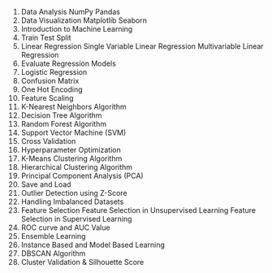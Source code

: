 1. Data Analysis 
	NumPy
	Pandas
2. Data Visualization 
	Matplotlib
	Seaborn
3. Introduction to Machine Learning
4. Train Test Split
5. Linear Regression
	Single Variable Linear Regression
	Multivariable Linear Regression
6. Evaluate Regression Models
7. Logistic Regression
8. Confusion Matrix
9. One Hot Encoding
10. Feature Scaling
11. K-Nearest Neighbors Algorithm
12. Decision Tree Algorithm
13. Random Forest Algorithm
14. Support Vector Machine (SVM)
15. Cross Validation
16. Hyperparameter Optimization
17. K-Means Clustering Algorithm
18. Hierarchical Clustering Algorithm
19. Principal Component Analysis (PCA)
20. Save and Load
21. Outlier Detection using Z-Score
23. Handling Imbalanced Datasets 
24. Feature Selection 
	Feature Selection in Unsupervised Learning
	Feature Selection in Supervised Learning
25. ROC curve and AUC Value
26. Ensemble Learning
27. Instance Based and Model Based Learning
28. DBSCAN Algorithm
29. Cluster Validation & Silhouette Score